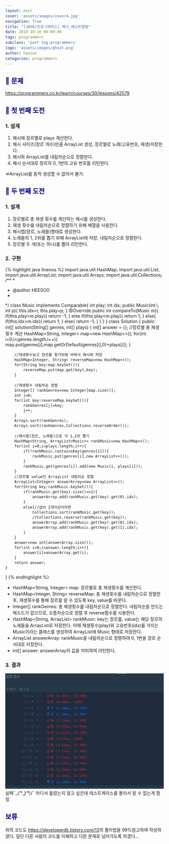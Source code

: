```yaml
---
layout: post
cover: 'assets/images/cover4.jpg'
navigation: True
title: "[JAVA/프로그래머스] 해시_베스트앨범"
date: 2019-10-16 00:00:00
tags: programmers
subclass: 'post tag-programmers'
logo: 'assets/images/ghost.png'
author: heesoo
categories: programmers
---
```

## <span style="color:navy">👀 문제</span>
<https://programmers.co.kr/learn/courses/30/lessons/42579>

## <span style="color:navy">👊 첫 번째 도전</span>

### 1. 설계
1. 해시에 장르별로 plays 계산한다.
2. 해시 사이즈(장르 개수)만큼 ArrayList 생성, 장르별로 노래(고유번호, 재생)저장한다.
3. 해시와 ArrayList를 내림차순으로 정렬한다.
4. 해시 순서대로 장르의 0, 1번의 고유 번호를 리턴한다.

=>ArrayList를 동적 생성할 수 없어서 불가.


## <span style="color:navy">👊 두 번째 도전</span>

### 1. 설계
1. 장르별로 총 재생 횟수를 계산하는 해시를 생성한다.
2. 재생 횟수를 내림차순으로 정렬하기 위해 배열을 사용한다.
3. 해시맵(장르, 노래들)형태로 생성한다.
4. 노래들의 1, 2위를 뽑기 위해 ArrayList에 저장, 내림차순으로 정렬한다.
5. 장르별 두 개(또는 하나)를 뽑아 리턴한다.

### 2. 구현
{% highlight java linenos %}
import java.util.HashMap;
import java.util.List;
import java.util.ArrayList;
import java.util.Arrays;
import java.util.Collections;
/**
 *
 * @author HEESOO
 *
 */
class Music implements Comparable<Music>{
    int play;
    int idx;
    public Music(int i, int p){
        this.idx=i;
        this.play=p;
    }
    @Override
    public int compareTo(Music m){
        if(this.play>m.play){
            return -1;
        }
        else if(this.play<m.play){
            return 1;
        }
        else{
            if(this.idx>m.idx){
                return 1;
            }
            else{
                return -1;
            }
        }
    }
}
class Solution {
    public int[] solution(String[] genres, int[] plays) {
        int[] answer = {};
        //장르별 총 재생 횟수 계산
        HashMap<String, Integer> map=new HashMap<>();
        for(int i=0;i<genres.length;i++){
            map.put(genres[i],map.getOrDefault(genres[i],0)+plays[i]);
        }

        //재생횟수보고 장르를 찾기위해 바꿔서 해시에 저장
        HashMap<Integer, String> reverseMap=new HashMap<>();
        for(String key:map.keySet()){
            reverseMap.put(map.get(key),key);
        }

        //재생횟수 내림차순 정렬
        Integer[] rankGenres=new Integer[map.size()];
        int j=0;
        for(int key:reverseMap.keySet()){
            rankGenres[j]=key;
            j++;
        }
        Arrays.sort(rankGenres);
        Arrays.sort(rankGenres,Collections.reverseOrder());

        //해시맵(장르, 노래들)으로 각 1,2위 뽑기
        HashMap<String, ArrayList<Music>> rankMusic=new HashMap<>();
        for(int i=0;i<plays.length;i++){
            if(!rankMusic.containsKey(genres[i])){
                rankMusic.put(genres[i],new ArrayList<>());
            }
            rankMusic.get(genres[i]).add(new Music(i, plays[i]));
        }
        //장르별 value인 ArrayList 내림차순 정렬
        ArrayList<Integer> answerArray=new ArrayList<>();
        for(String key:rankMusic.keySet()){
            if(rankMusic.get(key).size()==1){
                answerArray.add(rankMusic.get(key).get(0).idx);
            }
            else{//값이 2개이상이라면
                Collections.sort(rankMusic.get(key));
                //Collections.reverse(rankMusic.get(key));
                answerArray.add(rankMusic.get(key).get(0).idx);
                answerArray.add(rankMusic.get(key).get(1).idx);
            }
        }
        answer=new int[answerArray.size()];
        for(int i=0;i<answer.length;i++){
            answer[i]=answerArray.get(i);
        }
        return answer;
    }    
}
{% endhighlight %}
- HashMap<String, Integer> map: 장르별로 총 재생횟수를 계산한다.
- HashMap<Integer, String> reverseMap: 총 재생횟수를 내림차순으로 정렬한 후, 재생횟수를 통해 장르를 알 수 있도록 key, value를 바꾼다.
- Integer[] rankGenres: 총 재생횟수를 내림차순으로 정렬한다. 내림차순을 만드는 메소드가 없으므로, 오름차순으로 정렬 후 reverse함수를 사용한다.
- HashMap<String, ArrayList<Music>> rankMusic: key는 장르를, value는 해당 장르의 노래들을 ArrayList로 저장한다. 이때 재생횟수(play)와 고유번호(idx)를 가지는 Music이라는 클래스를 생성하여 ArrayList에 Music 형태로 저장한다.
- ArrayList<Integer> answerArray: rankMusic을 내림차순으로 정렬하여 0, 1번을 장르 순서대로 저장한다.
- int[] answer: answerArray의 값을 카피하여 리턴한다.

### 3. 결과
![실행결과](./assets/images/191016_2.PNG)
실패¯\_( ͡° ͜ʖ ͡°)/¯
어디서 틀렸는지 알고 싶은데 테스트케이스를 몰라서 알 수 없는게 함정
## <span style="color:navy">보류</span>

위의 코드도 <https://developerdk.tistory.com/13>의 풀이법을 99%참고하여 작성하였다. 일단 다른 사람의 코드를 이해하고 다른 문제로 넘어가도록 하겠다...
